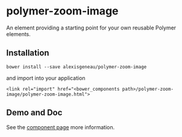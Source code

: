 # polymer-zoom-image

An element providing a starting point for your own reusable Polymer elements.


## Installation
```
bower install --save alexisgeneau/polymer-zoom-image
```

and import into your application
```
<link rel="import" href="<bower_components path>/polymer-zoom-image/polymer-zoom-image.html">
```

## Demo and Doc
See the [component page](http://alexisgeneau.github.io/polymer-zoom-image)
more information.

